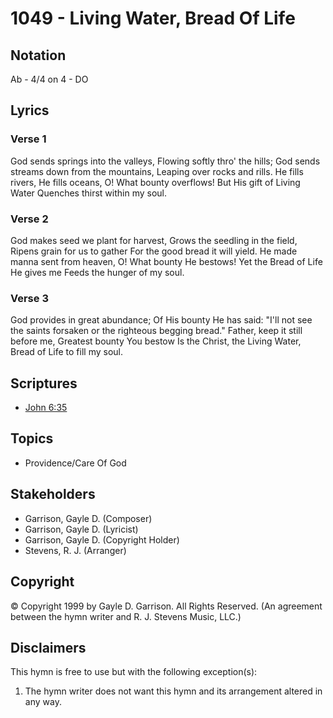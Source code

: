 # 1049 - Living Water, Bread Of Life

## Notation

Ab - 4/4 on 4 - DO

## Lyrics

### Verse 1

God sends springs into the valleys, Flowing softly thro' the hills; God sends streams down from the mountains, Leaping over rocks and rills. He fills rivers, He fills oceans, O! What bounty overflows! But His gift of Living Water Quenches thirst within my soul.

### Verse 2

God makes seed we plant for harvest, Grows the seedling in the field, Ripens grain for us to gather For the good bread it will yield. He made manna sent from heaven, O! What bounty He bestows! Yet the Bread of Life He gives me Feeds the hunger of my soul.

### Verse 3

God provides in great abundance; Of His bounty He has said: "I'll not see the saints forsaken or the righteous begging bread." Father, keep it still before me, Greatest bounty You bestow Is the Christ, the Living Water, Bread of Life to fill my soul.


## Scriptures

- [John 6:35](https://www.biblegateway.com/passage/?search=John%206%3A35)

## Topics

- Providence/Care Of God

## Stakeholders

- Garrison, Gayle D. (Composer)
- Garrison, Gayle D. (Lyricist)
- Garrison, Gayle D. (Copyright Holder)
- Stevens, R. J. (Arranger)

## Copyright

© Copyright 1999 by Gayle D. Garrison. All Rights Reserved.
(An agreement between the hymn writer and R. J. Stevens Music, LLC.)

## Disclaimers

This hymn is free to use but with the following exception(s):
1. The hymn writer does not want this hymn and its arrangement altered in any way.


